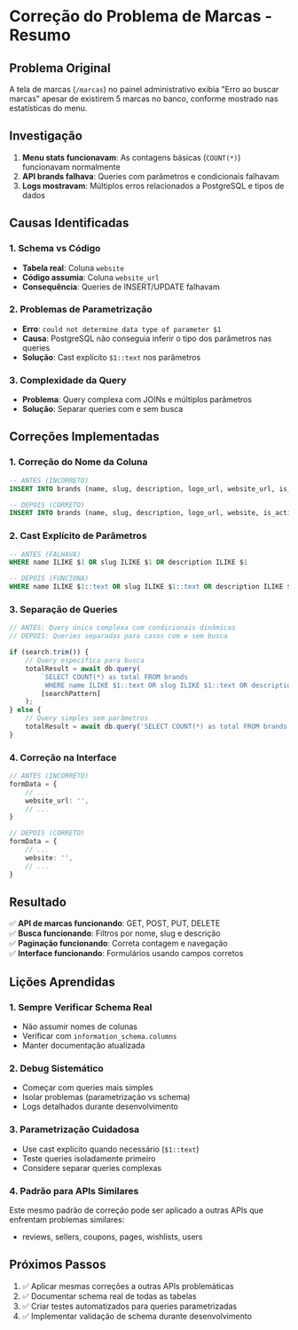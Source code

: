 # Correção do Problema de Marcas - Resumo

## Problema Original
A tela de marcas (`/marcas`) no painel administrativo exibia "Erro ao buscar marcas" apesar de existirem 5 marcas no banco, conforme mostrado nas estatísticas do menu.

## Investigação
1. **Menu stats funcionavam**: As contagens básicas (`COUNT(*)`) funcionavam normalmente
2. **API brands falhava**: Queries com parâmetros e condicionais falhavam
3. **Logs mostravam**: Múltiplos erros relacionados a PostgreSQL e tipos de dados

## Causas Identificadas

### 1. Schema vs Código
- **Tabela real**: Coluna `website` 
- **Código assumia**: Coluna `website_url`
- **Consequência**: Queries de INSERT/UPDATE falhavam

### 2. Problemas de Parametrização
- **Erro**: `could not determine data type of parameter $1`
- **Causa**: PostgreSQL não conseguia inferir o tipo dos parâmetros nas queries
- **Solução**: Cast explícito `$1::text` nos parâmetros

### 3. Complexidade da Query
- **Problema**: Query complexa com JOINs e múltiplos parâmetros
- **Solução**: Separar queries com e sem busca

## Correções Implementadas

### 1. Correção do Nome da Coluna
```sql
-- ANTES (INCORRETO)
INSERT INTO brands (name, slug, description, logo_url, website_url, is_active, created_at)

-- DEPOIS (CORRETO)  
INSERT INTO brands (name, slug, description, logo_url, website, is_active, created_at)
```

### 2. Cast Explícito de Parâmetros
```sql
-- ANTES (FALHAVA)
WHERE name ILIKE $1 OR slug ILIKE $1 OR description ILIKE $1

-- DEPOIS (FUNCIONA)
WHERE name ILIKE $1::text OR slug ILIKE $1::text OR description ILIKE $1::text
```

### 3. Separação de Queries
```typescript
// ANTES: Query única complexa com condicionais dinâmicas
// DEPOIS: Queries separadas para casos com e sem busca

if (search.trim()) {
    // Query específica para busca
    totalResult = await db.query(
        `SELECT COUNT(*) as total FROM brands 
         WHERE name ILIKE $1::text OR slug ILIKE $1::text OR description ILIKE $1::text`,
        [searchPattern]
    );
} else {
    // Query simples sem parâmetros
    totalResult = await db.query('SELECT COUNT(*) as total FROM brands');
}
```

### 4. Correção na Interface
```typescript
// ANTES (INCORRETO)
formData = {
    // ...
    website_url: '',
    // ...
}

// DEPOIS (CORRETO)
formData = {
    // ...
    website: '',
    // ...
}
```

## Resultado
✅ **API de marcas funcionando**: GET, POST, PUT, DELETE  
✅ **Busca funcionando**: Filtros por nome, slug e descrição  
✅ **Paginação funcionando**: Correta contagem e navegação  
✅ **Interface funcionando**: Formulários usando campos corretos  

## Lições Aprendidas

### 1. Sempre Verificar Schema Real
- Não assumir nomes de colunas
- Verificar com `information_schema.columns`
- Manter documentação atualizada

### 2. Debug Sistemático
- Começar com queries mais simples
- Isolar problemas (parametrização vs schema)
- Logs detalhados durante desenvolvimento

### 3. Parametrização Cuidadosa  
- Use cast explícito quando necessário (`$1::text`)
- Teste queries isoladamente primeiro
- Considere separar queries complexas

### 4. Padrão para APIs Similares
Este mesmo padrão de correção pode ser aplicado a outras APIs que enfrentam problemas similares:
- reviews, sellers, coupons, pages, wishlists, users

## Próximos Passos
1. ✅ Aplicar mesmas correções a outras APIs problemáticas
2. ✅ Documentar schema real de todas as tabelas
3. ✅ Criar testes automatizados para queries parametrizadas
4. ✅ Implementar validação de schema durante desenvolvimento 